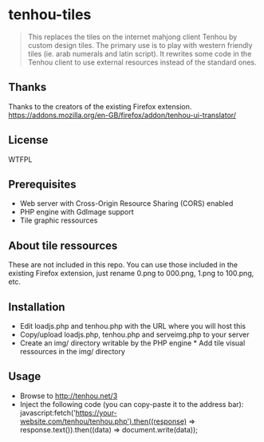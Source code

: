 # tenhou-tiles

> This replaces the tiles on the internet mahjong client Tenhou by custom design tiles.
> The primary use is to play with western friendly tiles (ie. arab numerals and latin script).
> It rewrites some code in the Tenhou client to use external resources instead of the standard ones.

## Thanks

Thanks to the creators of the existing Firefox extension.
https://addons.mozilla.org/en-GB/firefox/addon/tenhou-ui-translator/

## License

WTFPL

## Prerequisites

* Web server with Cross-Origin Resource Sharing (CORS) enabled
* PHP engine with GdImage support
* Tile graphic ressources

## About tile ressources

These are not included in this repo.
You can use those included in the existing Firefox extension, just rename 0.png to 000.png, 1.png to 100.png, etc.

## Installation

* Edit loadjs.php and tenhou.php with the URL where you will host this
* Copy/upload loadjs.php, tenhou.php and serveimg.php to your server
* Create an img/ directory writable by the PHP engine
* Add tile visual ressources in the img/ directory

## Usage

* Browse to http://tenhou.net/3
* Inject the following code (you can copy-paste it to the address bar):
javascript:fetch('https://your-website.com/tenhou/tenhou.php').then((response) => response.text()).then((data) => document.write(data));
